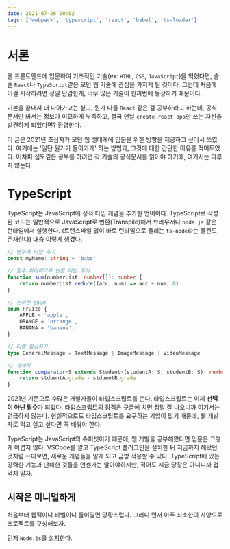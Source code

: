 ```yaml
---
date: 2021-07-26 00:02
tags: ['webpack', 'typescript', 'react', 'babel', 'ts-loader']
---
```


# 서론

웹 프론트엔드에 입문하여 기초적인 기술(ex: `HTML`, `CSS`, `JavaScript`)을 익혔다면, 슬슬 `React`나 `TypeScript`같은 모던 웹 기술에 관심을 가지게 될 것이다. 그런데 처음에 이걸 시작하려면 정말 난감한게, 너무 많은 기술이 한꺼번에 등장하기 때문이다.

기본을 끝내서 더 나아가고는 싶고, 뭔가 다들 `React` 같은 걸 공부하라고 하는데, 공식 문서만 봐서는 정보가 미묘하게 부족하고, 결국 맨날 `create-react-app`만 쓰는 자신을 발견하게 되었다면? 환영한다.

이 글은 2021년 초심자가 모던 웹 생태계에 입문을 위한 방향을 제공하고 싶어서 쓰였다. 여기에는 '일단 뭔가가 돌아가게' 하는 방법과, 그것에 대한 간단한 이유를 적어두었다. 어차피 심도깊은 공부를 하려면 각 기술의 공식문서를 읽어야 하기에, 여기서는 다루지 않는다.

# TypeScript

TypeScript는 JavaScript에 정적 타입 개념을 추가한 언어이다. TypeScript로 작성된 코드는 일반적으로 JavaScript로 변환(Transpile)해서 브라우저나 `node.js` 같은 런타임에서 실행한다. (트랜스파일 없이 바로 런타임으로 돌리는 `ts-node`라는 물건도 존재한다) 대충 이렇게 생겼다.

```typescript
// 변수에 타입 주기
const myName: string = 'babo'

// 함수 파라미터와 반환 타입 주기
function sum(numberList: number[]): number {
    return numberList.reduce((acc, num) => acc + num, 0)
}

// 편리한 enum
enum Fruite {
    APPLE = 'apple',
    ORANGE = 'orrange',
    BANANA = 'banana',
}

// 타입 합성하기
type GeneralMessage = TextMessage | ImageMessage | VideoMessage

// 제네릭
function comparator<S extends Student>(studentA: S, studentB: S): number {
    return stduentA.grade - stduentB.grade
}
```

2021년 기준으로 수많은 개발자들이 타입스크립트를 쓴다. 타입스크립트는 이제 **선택이 아닌 필수**가 되었다. 타입스크립트의 장점은 구글에 치면 정말 잘 나오니까 여기서는 언급하지 않는다. 현실적으로도 타입스크립트를 요구하는 기업이 많기 때문에, 웹 개발자로 먹고 살고 싶다면 꼭 배워야 한다.

TypeScript는 JavaScript의 슈퍼셋이기 때문에, 웹 개발을 공부해왔다면 입문은 그렇게 어렵지 않다. VSCode를 깔고 TypeScript 플러그인을 설치한 뒤 지금까지 해왔던 것처럼 쓰다보면, 새로운 개념들을 알게 되고 금방 적응할 수 있다. TypeScript에 있는 강력한 기능과 난해한 것들을 언젠가는 알아야하지만, 적어도 지금 당장은 아니니까 겁먹지 말자.

## 시작은 미니멀하게

처음부터 웹팩이니 바벨이니 들이밀면 당황스럽다. 그러니 먼저 아주 최소한의 사양으로 프로젝트를 구성해보자.

먼저 `Node.js`를 [설치](https://nodejs.dev/download)한다.


